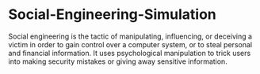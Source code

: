 # Social-Engineering-Simulation


Social engineering is the tactic of manipulating, influencing, or deceiving a victim in order to gain control over a computer system, or to steal personal and financial information. It uses psychological manipulation to trick users into making security mistakes or giving away sensitive information.
